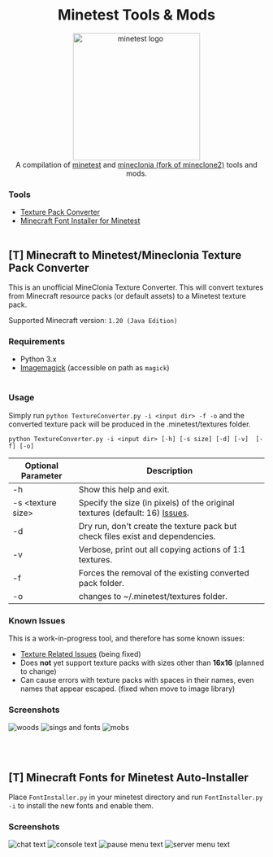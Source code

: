 <h1 align="center"> Minetest Tools & Mods </h1>
<p align="center">
    <img src="https://upload.wikimedia.org/wikipedia/commons/thumb/a/a4/Minetest_logo.svg/1200px-Minetest_logo.svg.png" alt="minetest logo" width="250"/>
 <br>
    A compilation of <a href="https://github.com/minetest/minetest">minetest</a> and <a href="https://codeberg.org/mineclonia/mineclonia">mineclonia (fork of mineclone2)</a> tools and mods.
</p>

### Tools
 - [Texture Pack Converter](#t-minecraft-to-minetestmineclone2-texture-pack-converter)
 - [Minecraft Font Installer for Minetest](#t-minecraft-fonts-for-minetest-auto-installer)
<br><br>

## [T] Minecraft to Minetest/Mineclonia Texture Pack Converter
This is an unofficial MineClonia Texture Converter. This will convert textures from Minecraft resource packs (or default assets) to a Minetest texture pack.

Supported Minecraft version: `1.20 (Java Edition)`
### Requirements
- Python 3.x
- [Imagemagick](https://imagemagick.org/script/download.php#windows) (accessible on path as `magick`)
<br><br>

### Usage
Simply run `python TextureConverter.py -i <input dir> -f -o` and the converted texture pack will be produced in the .minetest/textures folder.

`python TextureConverter.py -i <input dir> [-h] [-s size] [-d] [-v]  [-f] [-o]`

|Optional Parameter|Description|
|--|--|
|-h|Show this help and exit.|
|-s \<texture size>|Specify the size (in pixels) of the original textures (default: 16) [Issues](#known-issues).|
|-d|Dry run, don't create the texture pack but check files exist and dependencies.|
|-v|Verbose, print out all copying actions of 1:1 textures.|
|-f|Forces the removal of the existing converted pack folder.|
|-o|changes to ~/.minetest/textures folder.|

### Known Issues
This is a work-in-progress tool, and therefore has some known issues:
- [Texture Related Issues](https://github.com/Kilometres/Minetest/projects?query=is%3Aopen) (being fixed)
- Does **not** yet support texture packs with sizes other than **16x16** (planned to change)
- Can cause errors with texture packs with spaces in their names, even names that appear escaped. (fixed when move to image library)

### Screenshots

![woods](https://i.imgur.com/9JK9aYE.png)
![sings and fonts](https://imgur.com/g0Jh3eP.png)
![mobs](https://imgur.com/gaE7FLD.png)

<br><br>

## [T] Minecraft Fonts for Minetest Auto-Installer
Place `FontInstaller.py` in your minetest directory and run `FontInstaller.py -i` to install the new fonts and enable them.

### Screenshots
![chat text](https://imgur.com/Mi6j1eV.png)
![console text](https://imgur.com/3McL68Z.png)
![pause menu text](https://imgur.com/cSkkJcb.png)
![server menu text](https://imgur.com/BBsj3Jh.png)

